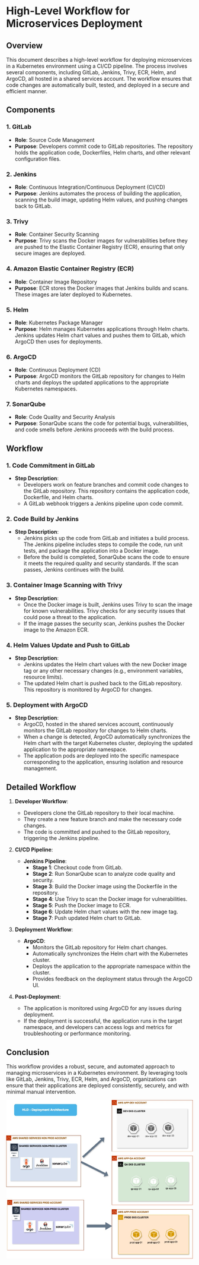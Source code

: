 # High-Level Workflow for Microservices Deployment

## Overview

This document describes a high-level workflow for deploying microservices in a Kubernetes environment using a CI/CD pipeline. The process involves several components, including GitLab, Jenkins, Trivy, ECR, Helm, and ArgoCD, all hosted in a shared services account. The workflow ensures that code changes are automatically built, tested, and deployed in a secure and efficient manner.

## Components

### 1. **GitLab**
   - **Role**: Source Code Management
   - **Purpose**: Developers commit code to GitLab repositories. The repository holds the application code, Dockerfiles, Helm charts, and other relevant configuration files.

### 2. **Jenkins**
   - **Role**: Continuous Integration/Continuous Deployment (CI/CD)
   - **Purpose**: Jenkins automates the process of building the application, scanning the build image, updating Helm values, and pushing changes back to GitLab.

### 3. **Trivy**
   - **Role**: Container Security Scanning
   - **Purpose**: Trivy scans the Docker images for vulnerabilities before they are pushed to the Elastic Container Registry (ECR), ensuring that only secure images are deployed.

### 4. **Amazon Elastic Container Registry (ECR)**
   - **Role**: Container Image Repository
   - **Purpose**: ECR stores the Docker images that Jenkins builds and scans. These images are later deployed to Kubernetes.

### 5. **Helm**
   - **Role**: Kubernetes Package Manager
   - **Purpose**: Helm manages Kubernetes applications through Helm charts. Jenkins updates Helm chart values and pushes them to GitLab, which ArgoCD then uses for deployments.

### 6. **ArgoCD**
   - **Role**: Continuous Deployment (CD)
   - **Purpose**: ArgoCD monitors the GitLab repository for changes to Helm charts and deploys the updated applications to the appropriate Kubernetes namespaces.

### 7. **SonarQube**
   - **Role**: Code Quality and Security Analysis
   - **Purpose**: SonarQube scans the code for potential bugs, vulnerabilities, and code smells before Jenkins proceeds with the build process.

## Workflow

### 1. **Code Commitment in GitLab**
   - **Step Description**: 
     - Developers work on feature branches and commit code changes to the GitLab repository. This repository contains the application code, Dockerfile, and Helm charts.
     - A GitLab webhook triggers a Jenkins pipeline upon code commit.

### 2. **Code Build by Jenkins**
   - **Step Description**:
     - Jenkins picks up the code from GitLab and initiates a build process. The Jenkins pipeline includes steps to compile the code, run unit tests, and package the application into a Docker image.
     - Before the build is completed, SonarQube scans the code to ensure it meets the required quality and security standards. If the scan passes, Jenkins continues with the build.

### 3. **Container Image Scanning with Trivy**
   - **Step Description**:
     - Once the Docker image is built, Jenkins uses Trivy to scan the image for known vulnerabilities. Trivy checks for any security issues that could pose a threat to the application.
     - If the image passes the security scan, Jenkins pushes the Docker image to the Amazon ECR.

### 4. **Helm Values Update and Push to GitLab**
   - **Step Description**:
     - Jenkins updates the Helm chart values with the new Docker image tag or any other necessary changes (e.g., environment variables, resource limits).
     - The updated Helm chart is pushed back to the GitLab repository. This repository is monitored by ArgoCD for changes.

### 5. **Deployment with ArgoCD**
   - **Step Description**:
     - ArgoCD, hosted in the shared services account, continuously monitors the GitLab repository for changes to Helm charts.
     - When a change is detected, ArgoCD automatically synchronizes the Helm chart with the target Kubernetes cluster, deploying the updated application to the appropriate namespace.
     - The application pods are deployed into the specific namespace corresponding to the application, ensuring isolation and resource management.

## Detailed Workflow

1. **Developer Workflow**:
   - Developers clone the GitLab repository to their local machine.
   - They create a new feature branch and make the necessary code changes.
   - The code is committed and pushed to the GitLab repository, triggering the Jenkins pipeline.

2. **CI/CD Pipeline**:
   - **Jenkins Pipeline**:
     - **Stage 1**: Checkout code from GitLab.
     - **Stage 2**: Run SonarQube scan to analyze code quality and security.
     - **Stage 3**: Build the Docker image using the Dockerfile in the repository.
     - **Stage 4**: Use Trivy to scan the Docker image for vulnerabilities.
     - **Stage 5**: Push the Docker image to ECR.
     - **Stage 6**: Update Helm chart values with the new image tag.
     - **Stage 7**: Push updated Helm chart to GitLab.

3. **Deployment Workflow**:
   - **ArgoCD**:
     - Monitors the GitLab repository for Helm chart changes.
     - Automatically synchronizes the Helm chart with the Kubernetes cluster.
     - Deploys the application to the appropriate namespace within the cluster.
     - Provides feedback on the deployment status through the ArgoCD UI.

4. **Post-Deployment**:
   - The application is monitored using ArgoCD for any issues during deployment.
   - If the deployment is successful, the application runs in the target namespace, and developers can access logs and metrics for troubleshooting or performance monitoring.

## Conclusion

This workflow provides a robust, secure, and automated approach to managing microservices in a Kubernetes environment. By leveraging tools like GitLab, Jenkins, Trivy, ECR, Helm, and ArgoCD, organizations can ensure that their applications are deployed consistently, securely, and with minimal manual intervention.



![alt text](platform-eng-hl-deploymentautomation.jpg)